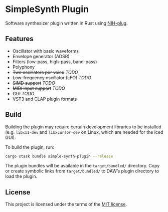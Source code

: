 # SimpleSynth Plugin
Software synthesizer plugin written in Rust using [NIH-plug](https://github.com/robbert-vdh/nih-plug).

## Features
- Oscillator with basic waveforms
- Envelope generator (ADSR)
- Filters (low-pass, high-pass, band-pass)
- Polyphony
- ~~Two oscillators per voice~~ *TODO*
- ~~Low-frequency oscillator (LFO)~~ *TODO*
- ~~SIMD support~~ *TODO*
- ~~MIDI input support~~ *TODO*
- ~~GUI~~ *TODO*
- VST3 and CLAP plugin formats

## Build
Building the plugin may require certain development libraries to be installed (e.g. `libx11-dev` and `libxcursor-dev` on Linux, which are needed for the iced GUI).

To build the plugin, run:
```bash
cargo xtask bundle simple-synth-plugin --release
```

The plugin bundles will be available in the `target/bundled/` directory.
Copy or create symbolic links from `target/bundled/` to DAW’s plugin directory to load the plugin.

## License
This project is licensed under the terms of the [MIT license](https://github.com/mrnto/simple-synth/blob/main/LICENSE).

